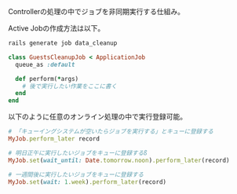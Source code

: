 Controllerの処理の中でジョブを非同期実行する仕組み。

Active Jobの作成方法は以下。

```ruby
rails generate job data_cleanup
```

```ruby
class GuestsCleanupJob < ApplicationJob
  queue_as :default

  def perform(*args)
    # 後で実行したい作業をここに書く
  end
end
```

以下のように任意のオンライン処理の中で実行登録可能。

```ruby
# 「キューイングシステムが空いたらジョブを実行する」とキューに登録する
MyJob.perform_later record
```


```ruby
# 明日正午に実行したいジョブをキューに登録するß
MyJob.set(wait_until: Date.tomorrow.noon).perform_later(record)
```


```ruby
# 一週間後に実行したいジョブをキューに登録する
MyJob.set(wait: 1.week).perform_later(record)
```
